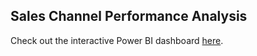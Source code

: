 ## Sales Channel Performance Analysis

Check out the interactive Power BI dashboard [here](https://app.powerbi.com/groups/me/reports/6fe5e029-b827-4a19-8679-deacc50c8712/ReportSection?experience=power-bi).

